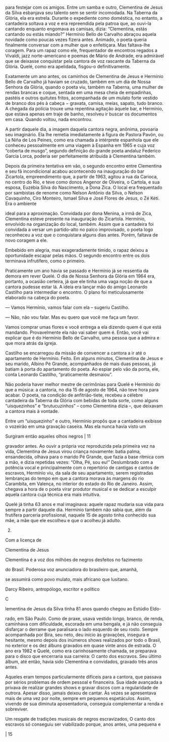 para festejar com os amigos. Entre um samba e outro, Clementina de Jesus da Silva esbanjava seu talento sem se sentir incomodada. Na Taberna da Glória, ela era estrela. Durante o expediente como doméstica, no entanto, a cantadeira soltava a voz e era repreendida pela patroa que, ao ouvi-la cantando enquanto engomava as camisas, dizia: “Clementina, estás cantando ou estás miando?” Hermínio Bello de Carvalho abraçou aquela novidade como poucas vezes fizera antes. Animado, o poeta queria finalmente conversar com a mulher que o enfeitiçara. Mas faltava-lhe coragem. Para um rapaz como ele, frequentador de encontros regados a Vivaldi, jazz norte-americano e poemas de Mário de Andrade, era admirável que se deixasse conquistar pela cantora de voz rascante da Taberna da Glória. Quelé, como era apelidada, fisgou-o definitivamente.

Exatamente um ano antes, os caminhos de Clementina de Jesus e Hermínio Bello de Carvalho já haviam se cruzado, também em um dia de Nossa Senhora da Glória, quando o poeta viu, também na Taberna, uma mulher de rendas brancas e coque, sentada em uma mesa cheia de empadinhas, pastéis e outros quitutes fritos, acompanhada de um mulato forte vestido de branco dos pés à cabeça − gravata, camisa, meias, sapato, tudo branco. A chegada da polícia trouxe uma repentina agitação àquele bar, e Hermínio, que estava apenas em traje de banho, resolveu ir buscar os documentos em casa. Quando voltou, nada encontrou.

A partir daquele dia, a imagem daquela cantora negra, anônima, povoaria seu imaginário. Ela lhe remetia imediatamente à figura de Pastora Pavón, ou La Niña de Los Peines, como era chamada a intérprete espanhola que ele conheceu pessoalmente em uma viagem à Espanha em 1965 e cuja voz “coberta de musgo”, segundo definição do grande poeta andaluz Federico García Lorca, poderia ser perfeitamente atribuída à Clementina também.

Depois da primeira tentativa em vão, o segundo encontro entre Clementina e seu fã incondicional acabou acontecendo na inauguração do bar Zicartola, empreendimento que, a partir de 1963, agitou a rua da Carioca, no centro do Rio, e teve como donos Angenor de Oliveira, o Cartola, e sua esposa, Euzébia Silva do Nascimento, a Dona Zica. O local era frequentado por sambistas de renome como Nelson Antônio da Silva, o Nelson Cavaquinho, Ciro Monteiro, Ismael Silva e José Flores de Jesus, o Zé Kéti. Era o ambiente

ideal para a aproximação. Convidada por dona Menina, a irmã de Zica, Clementina esteve presente na inauguração do Zicartola. Hermínio, envolvido na organização do local, também. Assim que a cantadeira foi convidada a versar um partido-alto no palco improvisado, o poeta logo reconheceu a voz que o conquistara alguns dias antes. Porém, faltava de novo coragem a ele.

Embebido em alegria, mas exageradamente tímido, o rapaz deixou a oportunidade escapar pelas mãos. O segundo encontro entre os dois terminava infrutífero, como o primeiro.

Praticamente um ano havia se passado e Hermínio já se ressentia da demora em rever Quelé. O dia de Nossa Senhora da Glória em 1964 era, portanto, a ocasião certeira, já que ele tinha uma vaga noção de que a cantora pudesse estar lá. A ideia era lançar mão do amigo Leonardo Castilho para intermediar o encontro. O plano foi meticulosamente elaborado na cabeça do poeta.

— Vamos Hermínio, vamos falar com ela – sugeriu Castilho.

— Não, não vou falar. Mas eu quero que você me faça um favor.

Vamos comprar umas flores e você entrega a ela dizendo quem é que está mandando. Provavelmente ela não vai saber quem é. Então, você vai explicar que é do Hermínio Bello de Carvalho, uma pessoa que a admira e que mora atrás da igreja.

Castilho se encarregou da missão de convencer a cantora a ir até o apartamento de Hermínio. Feito. Em alguns minutos, Clementina de Jesus e seu marido, Albino Pé Grande, acompanhados de mais duas pessoas, já batiam à porta do apartamento do poeta. Ao espiar pelo vão da porta, ele, conta Leonardo Castilho, “praticamente desmaiou”.

Não poderia haver melhor mestre de cerimônias para Quelé e Hermínio do que a música: a cantoria, no dia 15 de agosto de 1964, não teve hora para acabar. O poeta, na condição de anfitrião-tiete, recebeu a célebre cantadeira da Taberna da Glória com bebidas de toda sorte, como alguns “uisquezinhos” e “brutucuzinhos” – como Clementina dizia –, que deixavam a cantora mais à vontade.

Entre um “uisquezinho” e outro, Hermínio propôs que a cantadeira exibisse o vozeirão em uma gravação caseira. Mas ela nunca havia visto um

Surgiram então aqueles olhos negros | 11

gravador antes. Ao ouvir a própria voz reproduzida pela primeira vez na vida, Clementina de Jesus virou criança novamente: batia palma, ensandecida, olhava para o marido Pé Grande, que fazia a base rítmica com a mão, e dizia repetidas vezes: “Olha, Pé, sou eu!” Deslumbrado com a potência vocal e principalmente com o repertório de cantigas e cantos de escravos, Hermínio viu, da sala de seu apartamento, serem registradas lembranças do tempo em que a cantora morava às margens do rio Carambita, em Valença, no interior do estado do Rio de Janeiro. Assim, chegava a hora de o poeta virar produtor musical e se dedicar a esculpir aquela cantora cuja técnica era mais intuitiva.

Quelé já tinha 63 anos e mal imaginava: aquele rapaz mudaria sua vida para sempre a partir daquele dia. Hermínio também não sabia que, além da frutífera parceria profissional, naquele 15 de agosto tinha conhecido sua mãe, a mãe que ele escolheu e que o acolheu já adulto.

2.

Com a licença de

Clementina de Jesus

Clementina é a voz dos milhões de negros desfeitos no fazimento

do Brasil. Poderosa voz anunciadora do brasileiro que, amanhã,

se assumirá como povo mulato, mais africano que lusitano.

Darcy Ribeiro, antropólogo, escritor e político

C

lementina de Jesus da Silva tinha 81 anos quando chegou ao Estúdio Eldo-

rado, em São Paulo. Como de praxe, usava vestido longo, branco, de renda, caminhava com dificuldade, escorada em uma bengala, e já não conseguia disfarçar o derrame que paralisara o lado esquerdo de seu rosto. Sempre acompanhada por Bira, seu neto, deu início às gravações, insegura e hesitante, mesmo depois dos inúmeros shows realizados por todo o Brasil, no exterior e os dez álbuns gravados em quase vinte anos de estrada. O ano era 1982 e Quelé, como era carinhosamente chamada, se preparava para o disco que encerraria sua carreira: O canto dos escravos. Seu último álbum, até então, havia sido Clementina e convidados, gravado três anos antes.

Aqueles eram tempos particularmente difíceis para a cantora, que passava por sérios problemas de ordem pessoal e financeira. Sua idade avançada a privava de realizar grandes shows e gravar discos com a regularidade de outrora. Apesar disso, jamais deixou de cantar. Às vezes se apresentava mais de uma vez por noite, sempre em pequenos espetáculos. Assim, vivendo de sua diminuta aposentadoria, conseguia complementar a renda e sobreviver.

Um resgate de tradições musicais de negros escravizados, O canto dos escravos só conseguiu ser viabilizado porque, anos antes, uma pequena e

| 15